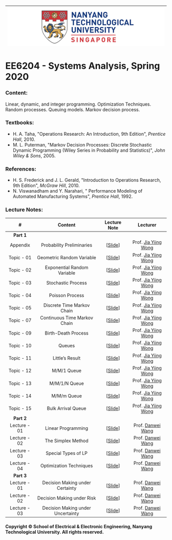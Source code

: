 |![image](https://github.com/NTU-CCA/EE6401/blob/master/logo.png)|
|---|
# EE6204 - Systems Analysis, Spring 2020

### Content:

Linear, dynamic, and integer programming. Optimization Techniques. Random processes. Queuing models. Markov decision process.

### Textbooks:

- H. A. Taha, "Operations Research: An Introduction, 9th Edition", <i>Prentice Hall</i>, 2010.
- M. L. Puterman, "Markov Decision Processes: Discrete Stochastic Dynamic Programming (Wiley Series in Probability and Statistics)", <i> John Wiley & Sons</i>, 2005.

### References:

- H. S. Frederick and J. L. Gerald, "Introduction to Operations Research, 9th Edition", <i>McGraw Hill</i>, 2010.
- N. Viswanadham and Y. Narahari, " Performance Modeling of Automated Manufacturing Systems", <i>Prentice Hall</i>, 1992.

### Lecture Notes:

|#|Content|Lecture Note|Lecturer|
|:---:|:---:|:---:|:---:|
|**Part 1**|
|Appendix|Probability Preliminaries|[[Slide](https://github.com/NTU-CCA/EE6401/blob/master/Slides/EE6401_Part1_1.pdf)]|Prof. [Jia Yiing Wong](https://www.ntu.edu.sg/home/elpchau/)
|Topic - 01|Geometric Random Variable|[[Slide](https://github.com/NTU-CCA/EE6401/blob/master/Slides/EE6401_Part1_1.pdf)]|Prof. [Jia Yiing Wong](https://www.ntu.edu.sg/home/elpchau/)
|Topic - 02|Exponential Random Variable|[[Slide](https://github.com/NTU-CCA/EE6401/blob/master/Slides/EE6401_Part1_1.pdf)]|Prof. [Jia Yiing Wong](https://www.ntu.edu.sg/home/elpchau/)
|Topic - 03|Stochastic Process|[[Slide](https://github.com/NTU-CCA/EE6401/blob/master/Slides/EE6401_Part1_1.pdf)]|Prof. [Jia Yiing Wong](https://www.ntu.edu.sg/home/elpchau/)
|Topic - 04|Poisson Process|[[Slide](https://github.com/NTU-CCA/EE6401/blob/master/Slides/EE6401_Part1_1.pdf)]|Prof. [Jia Yiing Wong](https://www.ntu.edu.sg/home/elpchau/)
|Topic - 05|Discrete Time Markov Chain|[[Slide](https://github.com/NTU-CCA/EE6401/blob/master/Slides/EE6401_Part1_1.pdf)]|Prof. [Jia Yiing Wong](https://www.ntu.edu.sg/home/elpchau/)
|Topic - 07|Continuous Time Markov Chain|[[Slide](https://github.com/NTU-CCA/EE6401/blob/master/Slides/EE6401_Part1_1.pdf)]|Prof. [Jia Yiing Wong](https://www.ntu.edu.sg/home/elpchau/)
|Topic - 09|Birth-Death Process|[[Slide](https://github.com/NTU-CCA/EE6401/blob/master/Slides/EE6401_Part1_1.pdf)]|Prof. [Jia Yiing Wong](https://www.ntu.edu.sg/home/elpchau/)
|Topic - 10|Queues|[[Slide](https://github.com/NTU-CCA/EE6401/blob/master/Slides/EE6401_Part1_1.pdf)]|Prof. [Jia Yiing Wong](https://www.ntu.edu.sg/home/elpchau/)
|Topic - 11|Little’s Result|[[Slide](https://github.com/NTU-CCA/EE6401/blob/master/Slides/EE6401_Part1_1.pdf)]|Prof. [Jia Yiing Wong](https://www.ntu.edu.sg/home/elpchau/)
|Topic - 12|M/M/1 Queue|[[Slide](https://github.com/NTU-CCA/EE6401/blob/master/Slides/EE6401_Part1_1.pdf)]|Prof. [Jia Yiing Wong](https://www.ntu.edu.sg/home/elpchau/)
|Topic - 13|M/M/1/N Queue|[[Slide](https://github.com/NTU-CCA/EE6401/blob/master/Slides/EE6401_Part1_1.pdf)]|Prof. [Jia Yiing Wong](https://www.ntu.edu.sg/home/elpchau/)
|Topic - 14|M/M/m Queue|[[Slide](https://github.com/NTU-CCA/EE6401/blob/master/Slides/EE6401_Part1_1.pdf)]|Prof. [Jia Yiing Wong](https://www.ntu.edu.sg/home/elpchau/)
|Topic - 15|Bulk Arrival Queue|[[Slide](https://github.com/NTU-CCA/EE6401/blob/master/Slides/EE6401_Part1_1.pdf)]|Prof. [Jia Yiing Wong](https://www.ntu.edu.sg/home/elpchau/)
|**Part 2**|
|Lecture - 01|Linear Programming|[[Slide](https://github.com/NTU-CCA/EE6401/blob/master/Slides/EE6401_Part2_Appendix_Linear_Algebra.pdf)]|Prof. [Danwei Wang](http://research.ntu.edu.sg/expertise/academicprofile/Pages/StaffProfile.aspx?ST_EMAILID=EDWWANG)
|Lecture - 02|The Simplex Method|[[Slide](https://github.com/NTU-CCA/EE6401/blob/master/Slides/EE6401_Part2_Appendix_Linear_Algebra.pdf)]|Prof. [Danwei Wang](http://research.ntu.edu.sg/expertise/academicprofile/Pages/StaffProfile.aspx?ST_EMAILID=EDWWANG)
|Lecture - 03|Special Types of LP|[[Slide](https://github.com/NTU-CCA/EE6401/blob/master/Slides/EE6401_Part2_Appendix_Linear_Algebra.pdf)]|Prof. [Danwei Wang](http://research.ntu.edu.sg/expertise/academicprofile/Pages/StaffProfile.aspx?ST_EMAILID=EDWWANG)
|Lecture - 04|Optimization Techniques|[[Slide](https://github.com/NTU-CCA/EE6401/blob/master/Slides/EE6401_Part2_Appendix_Linear_Algebra.pdf)]|Prof. [Danwei Wang](http://research.ntu.edu.sg/expertise/academicprofile/Pages/StaffProfile.aspx?ST_EMAILID=EDWWANG)
|**Part 3**|
|Lecture - 01|Decision Making under Certainty|[[Slide](https://github.com/NTU-CCA/EE6401/blob/master/Slides/EE6401_Part2_Appendix_Linear_Algebra.pdf)]|Prof. [Danwei Wang](http://research.ntu.edu.sg/expertise/academicprofile/Pages/StaffProfile.aspx?ST_EMAILID=EDWWANG)
|Lecture - 02|Decision Making under Risk|[[Slide](https://github.com/NTU-CCA/EE6401/blob/master/Slides/EE6401_Part2_Appendix_Linear_Algebra.pdf)]|Prof. [Danwei Wang](http://research.ntu.edu.sg/expertise/academicprofile/Pages/StaffProfile.aspx?ST_EMAILID=EDWWANG)
|Lecture - 03|Decision Making under Uncertainty|[[Slide](https://github.com/NTU-CCA/EE6401/blob/master/Slides/EE6401_Part2_Appendix_Linear_Algebra.pdf)]|Prof. [Danwei Wang](http://research.ntu.edu.sg/expertise/academicprofile/Pages/StaffProfile.aspx?ST_EMAILID=EDWWANG)

#### Copyright © School of Electrical & Electronic Engineering, Nanyang Technological University. All rights reserved.
